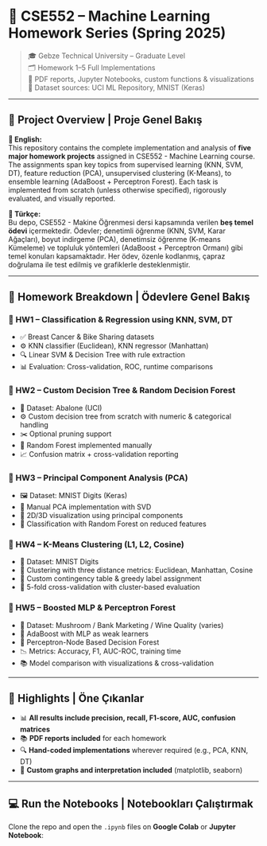 # 🧠 CSE552 – Machine Learning Homework Series (Spring 2025)

> 🎓 Gebze Technical University – Graduate Level  
> 🗂️ Homework 1–5 Full Implementations  
> 🧾 PDF reports, Jupyter Notebooks, custom functions & visualizations  
> 🔗 Dataset sources: UCI ML Repository, MNIST (Keras)

---

## 🌟 Project Overview | Proje Genel Bakış

**📘 English:**  
This repository contains the complete implementation and analysis of **five major homework projects** assigned in CSE552 - Machine Learning course. The assignments span key topics from supervised learning (KNN, SVM, DT), feature reduction (PCA), unsupervised clustering (K-Means), to ensemble learning (AdaBoost + Perceptron Forest). Each task is implemented from scratch (unless otherwise specified), rigorously evaluated, and visually reported.

**📗 Türkçe:**  
Bu depo, CSE552 - Makine Öğrenmesi dersi kapsamında verilen **beş temel ödevi** içermektedir. Ödevler; denetimli öğrenme (KNN, SVM, Karar Ağaçları), boyut indirgeme (PCA), denetimsiz öğrenme (K-means Kümeleme) ve topluluk yöntemleri (AdaBoost + Perceptron Ormanı) gibi temel konuları kapsamaktadır. Her ödev, özenle kodlanmış, çapraz doğrulama ile test edilmiş ve grafiklerle desteklenmiştir.

---

## 📂 Homework Breakdown | Ödevlere Genel Bakış

### 📝 HW1 – Classification & Regression using KNN, SVM, DT
- ✅ Breast Cancer & Bike Sharing datasets
- ⚙️ KNN classifier (Euclidean), KNN regressor (Manhattan)
- 🔍 Linear SVM & Decision Tree with rule extraction
- 📊 Evaluation: Cross-validation, ROC, runtime comparisons

### 🌳 HW2 – Custom Decision Tree & Random Decision Forest
- 📂 Dataset: Abalone (UCI)
- ⚙️ Custom decision tree from scratch with numeric & categorical handling
- ✂️ Optional pruning support
- 🌲 Random Forest implemented manually
- 📈 Confusion matrix + cross-validation reporting

### 🧬 HW3 – Principal Component Analysis (PCA)
- 🖼️ Dataset: MNIST Digits (Keras)
- 🧠 Manual PCA implementation with SVD
- 🎨 2D/3D visualization using principal components
- 🌲 Classification with Random Forest on reduced features

### 🔗 HW4 – K-Means Clustering (L1, L2, Cosine)
- 🧮 Dataset: MNIST Digits
- 📌 Clustering with three distance metrics: Euclidean, Manhattan, Cosine
- 🧾 Custom contingency table & greedy label assignment
- 🔁 5-fold cross-validation with cluster-based evaluation

### 🔁 HW5 – Boosted MLP & Perceptron Forest
- 🧠 Dataset: Mushroom / Bank Marketing / Wine Quality (varies)
- 🤖 AdaBoost with MLP as weak learners
- 🌲 Perceptron-Node Based Decision Forest
- 📉 Metrics: Accuracy, F1, AUC-ROC, training time
- 📚 Model comparison with visualizations & cross-validation

---

## 📌 Highlights | Öne Çıkanlar
- 📊 **All results include precision, recall, F1-score, AUC, confusion matrices**
- 📚 **PDF reports included** for each homework
- 🔍 **Hand-coded implementations** wherever required (e.g., PCA, KNN, DT)
- 🎨 **Custom graphs and interpretation included** (matplotlib, seaborn)

---

## 💻 Run the Notebooks | Notebookları Çalıştırmak
Clone the repo and open the `.ipynb` files on **Google Colab** or **Jupyter Notebook**:
